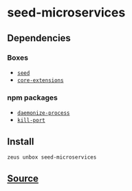 
seed-microservices
====================







## Dependencies
### Boxes
* [`seed`](seed.md)
* [`core-extensions`](core-extensions.md)
### npm packages
* [`daemonize-process`](http://npmjs.com/package/daemonize-process)
* [`kill-port`](http://npmjs.com/package/kill-port)


## Install
```bash
zeus unbox seed-microservices
```













## [Source](https://github.com/liquidapps-io/zeus-sdk/tree/master/boxes/groups/seeds/seed-microservices)